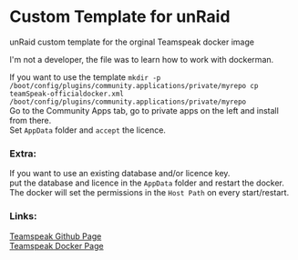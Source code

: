 # Custom Template for unRaid
unRaid custom template for the orginal Teamspeak docker image

I'm not a developer, the file was to learn how to work with dockerman.

If you want to use the template ```mkdir -p /boot/config/plugins/community.applications/private/myrepo
cp teamSpeak-officialdocker.xml /boot/config/plugins/community.applications/private/myrepo```<br>
Go to the Community Apps tab, go to private apps on the left and install from there.<br>
Set ```AppData``` folder and ```accept``` the licence.<br>

### Extra:
If you want to use an existing database and/or licence key.<br>
put the database and licence in the ```AppData``` folder and restart the docker. The docker will set the permissions in the ```Host Path``` on every start/restart.

### Links:
[Teamspeak Github Page](https://github.com/TeamSpeak-Systems/teamspeak-linux-docker-images)<br>
[Teamspeak Docker Page](https://hub.docker.com/_/teamspeak)
